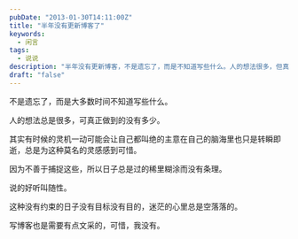 ```yaml
---
pubDate: "2013-01-30T14:11:00Z"
title: "半年没有更新博客了"
keywords:
  - 闲言
tags:
  - 说说
description: "半年没有更新博客，不是遗忘了，而是不知道写些什么。人的想法很多，但真正付诸行动的却很少。有时候的灵感转瞬即逝，让人感到可惜。因为不善于捕捉，日子过得稀里糊涂，没有条理。这种没有约束的日子让人迷茫，心里空落落的。写博客需要一点文采，可惜我没有。"
draft: "false"
---
```


<p>不是遗忘了，而是大多数时间不知道写些什么。</p>
<p>人的想法总是很多，可真正做到的没有多少。</p>
<p>其实有时候的灵机一动可能会让自己都叫绝的主意在自己的脑海里也只是转瞬即逝，总是为这种莫名的灵感感到可惜。</p>
<p>因为不善于捕捉这些，所以日子总是过的稀里糊涂而没有条理。</p>
<p>说的好听叫随性。</p>
<p>这种没有约束的日子没有目标没有目的，迷茫的心里总是空落落的。</p>
<p>写博客也是需要有点文采的，可惜，我没有。</p>
<p>&nbsp;</p>
